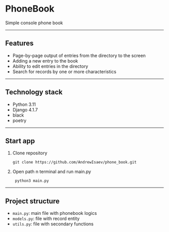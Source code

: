 # PhoneBook
Simple console phone book
***
## Features
- Page-by-page output of entries from the directory to the screen
- Adding a new entry to the book
- Ability to edit entries in the directory
- Search for records by one or more characteristics
***
## Technology stack
- Python 3.11
- Django 4.1.7
- black
- poetry

***
## Start app
1. Clone repository
   ```
   git clone https://github.com/AndrewIsaev/phone_book.git
2. Open path n terminal and run main.py
   ```
    python3 main.py
***
## Project structure
- `main.py`: main file with phonebook logics
- `models.py`: file with record entity
- `utils.py`: file with secondary functions

